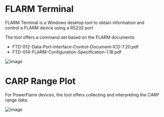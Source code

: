 # FLARM Terminal
FLARM Terminal is a Windows desktop tool to obtain information and control a FLARM device using a RS232 port

The tool offers a command set based on the FLARM documents:
 - FTD-012-Data-Port-Interface-Control-Document-ICD-7.20.pdf
 - FTD-014-FLARM-Configuration-Specification-1.18.pdf

![image](https://github.com/user-attachments/assets/3e5b575e-0ea4-4e47-aa41-4c10ef696ade)

# CARP Range Plot
For PowerFlarm devices, the tool offers collecting and interpreting the CARP range data.

![image](https://github.com/user-attachments/assets/8ec05af4-ca8a-46b7-82ac-8af86df12f9a)
